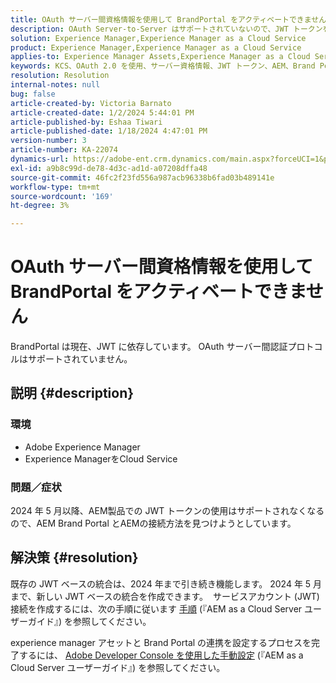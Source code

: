 ```yaml
---
title: OAuth サーバー間資格情報を使用して BrandPortal をアクティベートできません
description: OAuth Server-to-Server はサポートされていないので、JWT トークンを使用して BrandPortal に接続する方法を説明します。
solution: Experience Manager,Experience Manager as a Cloud Service
product: Experience Manager,Experience Manager as a Cloud Service
applies-to: Experience Manager Assets,Experience Manager as a Cloud Service,Experience Manager
keywords: KCS、OAuth 2.0 を使用、サーバー資格情報、JWT トークン、AEM、Brand Portal、サーバー間
resolution: Resolution
internal-notes: null
bug: false
article-created-by: Victoria Barnato
article-created-date: 1/2/2024 5:44:01 PM
article-published-by: Eshaa Tiwari
article-published-date: 1/18/2024 4:47:01 PM
version-number: 3
article-number: KA-22074
dynamics-url: https://adobe-ent.crm.dynamics.com/main.aspx?forceUCI=1&pagetype=entityrecord&etn=knowledgearticle&id=80a2c382-96a9-ee11-be37-6045bd006268
exl-id: a9b8c99d-de78-4d3c-ad1d-a07208dffa48
source-git-commit: 46fc2f23fd556a987acb96338b6fad03b489141e
workflow-type: tm+mt
source-wordcount: '169'
ht-degree: 3%

---
```


# OAuth サーバー間資格情報を使用して BrandPortal をアクティベートできません


BrandPortal は現在、JWT に依存しています。 OAuth サーバー間認証プロトコルはサポートされていません。

## 説明 {#description}


### <b>環境 </b>

- Adobe Experience Manager
- Experience ManagerをCloud Service


### <b>問題／症状</b>

2024 年 5 月以降、AEM製品での JWT トークンの使用はサポートされなくなるので、AEM Brand Portal とAEMの接続方法を見つけようとしています。




## 解決策 {#resolution}




既存の JWT ベースの統合は、2024 年まで引き続き機能します。 2024 年 5 月まで、新しい JWT ベースの統合を作成できます。  サービスアカウント (JWT) 接続を作成するには、次の手順に従います [手順](https://experienceleague.adobe.com/docs/experience-manager-cloud-service/content/assets/brand-portal/configure-aem-assets-with-brand-portal.html?lang=en#createnewintegration) (『AEM as a Cloud Server ユーザーガイド』) を参照してください。



experience manager アセットと Brand Portal の連携を設定するプロセスを完了するには、 [Adobe Developer Console を使用した手動設定](https://experienceleague.adobe.com/docs/experience-manager-cloud-service/content/assets/brand-portal/configure-aem-assets-with-brand-portal.html?lang=en#manual-configuration) (『AEM as a Cloud Server ユーザーガイド』) を参照してください。
